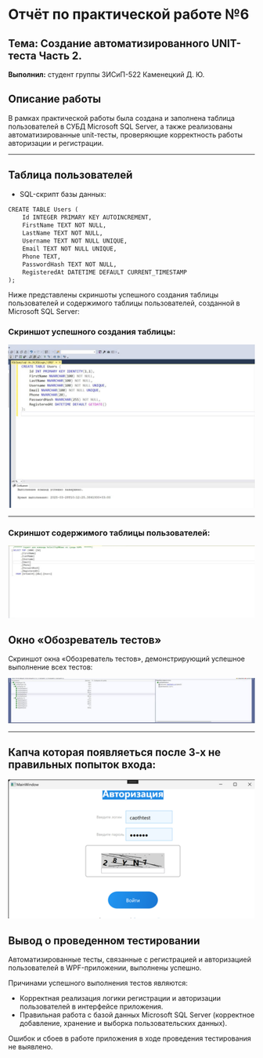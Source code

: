 # Отчёт по практической работе №6
## Тема: Создание автоматизированного UNIT-теста Часть 2.

**Выполнил:** студент группы ЗИСиП-522 Каменецкий Д. Ю.

## Описание работы

В рамках практической работы была создана и заполнена таблица пользователей в СУБД Microsoft SQL Server, а также реализованы автоматизированные unit-тесты, проверяющие корректность работы авторизации и регистрации.
***

## Таблица пользователей
- SQL-скрипт базы данных:
````
CREATE TABLE Users (
    Id INTEGER PRIMARY KEY AUTOINCREMENT,
    FirstName TEXT NOT NULL,
    LastName TEXT NOT NULL,
    Username TEXT NOT NULL UNIQUE,
    Email TEXT NOT NULL UNIQUE,
    Phone TEXT,
    PasswordHash TEXT NOT NULL,
    RegisteredAt DATETIME DEFAULT CURRENT_TIMESTAMP
);
````
Ниже представлены скриншоты успешного создания таблицы пользователей и содержимого таблицы пользователей, созданной в Microsoft SQL Server:

### Скриншот успешного создания таблицы:
![](6_1.jpg)

***

### Скриншот содержимого таблицы пользователей:
![](6_2.jpg)


## Окно «Обозреватель тестов»

Скриншот окна «Обозреватель тестов», демонстрирующий успешное выполнение всех тестов:

![](6_3.jpg)

***

## Капча которая появляеться после 3-х не правильных попыток входа:

![](6_4.jpg)


## Вывод о проведенном тестировании

Автоматизированные тесты, связанные с регистрацией и авторизацией пользователей в WPF-приложении, выполнены успешно. 

Причинами успешного выполнения тестов являются:
- Корректная реализация логики регистрации и авторизации пользователей в интерфейсе приложения.
- Правильная работа с базой данных Microsoft SQL Server (корректное добавление, хранение и выборка пользовательских данных).

Ошибок и сбоев в работе приложения в ходе проведения тестирования не выявлено.
